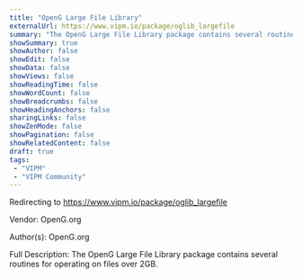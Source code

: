 ```yaml
---
title: "OpenG Large File Library"
externalUrl: https://www.vipm.io/package/oglib_largefile
summary: "The OpenG Large File Library package contains several routines for operating on files over 2GB.."
showSummary: true
showAuthor: false
showEdit: false
showData: false
showViews: false
showReadingTime: false
showWordCount: false
showBreadcrumbs: false
showHeadingAnchors: false
sharingLinks: false
showZenMode: false
showPagination: false
showRelatedContent: false
draft: true
tags:
 - "VIPM"
 - "VIPM Community"
---
```


Redirecting to https://www.vipm.io/package/oglib_largefile

Vendor: OpenG.org

Author(s): OpenG.org
 
Full Description:
The OpenG Large File Library package contains several routines for operating on files over 2GB.